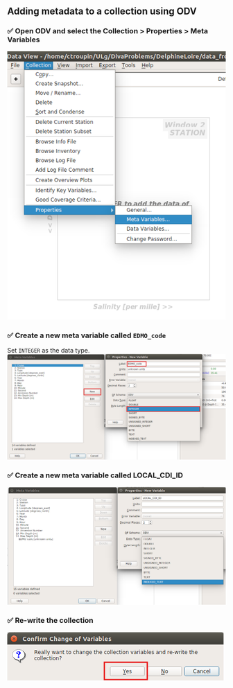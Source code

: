 ## Adding metadata to a collection using ODV

### ✅ Open ODV and select the Collection > Properties > Meta Variables
![Edit collection properties](./figures/ODV_metadata01.png "Open ODV software")

### ✅ Create a new meta variable called `EDMO_code`
Set `INTEGER` as the data type.
![New meta variable](./figures/ODV_metadata02.png "New meta variable")

### ✅ Create a new meta variable called LOCAL_CDI_ID
![New meta variable](./figures/ODV_metadata03.png "New meta variable")

### ✅ Re-write the collection
![Re-write](./figures/ODV_metadata04.png "Re-write")
